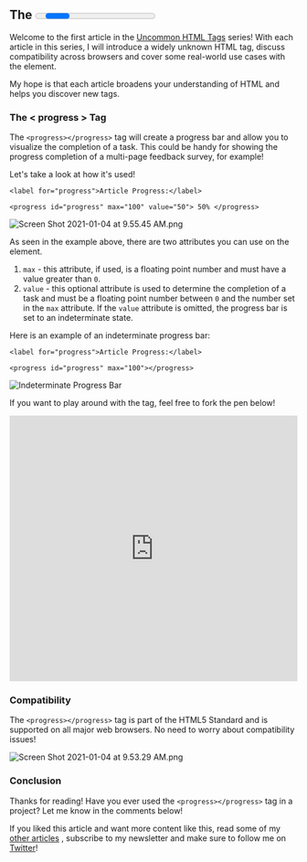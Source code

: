 ## The <progress> HTML Tag

Welcome to the first article in the  [Uncommon HTML Tags](https://hashnode.com/series/uncommon-html-tags-ckjiqctar042xzgs1bei2e9a3)  series! 
With each article in this series, I will introduce a widely unknown HTML tag, discuss compatibility across browsers and cover some real-world use cases with the element. 

My hope is that each article broadens your understanding of HTML and helps you discover new tags.

### The < progress > Tag

The `<progress></progress>` tag will create a progress bar and allow you to visualize the completion of a task. This could be handy for showing the progress completion of a multi-page feedback survey, for example! 

Let's take a look at how it's used!

```
<label for="progress">Article Progress:</label>

<progress id="progress" max="100" value="50"> 50% </progress>

```

![Screen Shot 2021-01-04 at 9.55.45 AM.png](https://cdn.hashnode.com/res/hashnode/image/upload/v1609775753781/mburlbLBM.png)


As seen in the example above, there are two attributes you can use on the element. 

1. `max` - this attribute, if used, is a floating point number and must have a value greater than `0`. 
2. `value` - this optional attribute is used to determine the completion of a task and must be a floating point number between `0` and the number set in the `max` attribute. If the `value` attribute is omitted, the progress bar is set to an indeterminate state. 

Here is an example of an indeterminate progress bar:

```
<label for="progress">Article Progress:</label>

<progress id="progress" max="100"></progress>

```

![Indeterminate Progress Bar](https://media.giphy.com/media/AtInr1byEBtnARfLmT/giphy.gif)


If you want to play around with the tag, feel free to fork the pen below!

<iframe height="465" style="width: 100%;" scrolling="no" title="&lt;progress&gt; HTML Tag" src="https://codepen.io/braydoncoyer/embed/mdrLdRZ?height=265&theme-id=light&default-tab=html,result" frameborder="no" loading="lazy" allowtransparency="true" allowfullscreen="true">
  See the Pen <a href='https://codepen.io/braydoncoyer/pen/mdrLdRZ'>&lt;progress&gt; HTML Tag</a> by Braydon Coyer
  (<a href='https://codepen.io/braydoncoyer'>@braydoncoyer</a>) on <a href='https://codepen.io'>CodePen</a>.
</iframe>

### Compatibility

The `<progress></progress>` tag is part of the HTML5 Standard and is supported on all major web browsers. No need to worry about compatibility issues! 


![Screen Shot 2021-01-04 at 9.53.29 AM.png](https://cdn.hashnode.com/res/hashnode/image/upload/v1609775615556/lW9E7cNN3.png)

### Conclusion

Thanks for reading! Have you ever used the `<progress></progress>` tag in a project? Let me know in the comments below!

If you liked this article and want more content like this, read some of my [other articles](https://blog.braydoncoyer.dev/) , subscribe to my newsletter and make sure to follow me on [Twitter](https://twitter.com/BraydonCoyer)!
